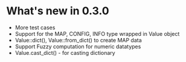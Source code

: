 # What's new in 0.3.0

* More test cases
* Support for the MAP, CONFIG, INFO  type wrapped in Value object
* Value::dict(), Value::from_dict() to create MAP data
* Support Fuzzy computation for numeric datatypes
* Value.cast_dict() - for casting dictionary
